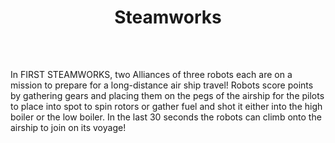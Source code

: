 ﻿---
layout: first
title: Steamworks
year: 2017
vid: https://www.youtube.com/embed/EMiNmJW7enI
img: /resources/img/swlogo.png
---

<p style="padding-top:10px">In FIRST STEAMWORKS, two Alliances of three robots each are on a mission to prepare for a long-distance air ship travel! Robots score points by gathering gears and placing them on the pegs of the airship for the pilots to place into spot to spin rotors or gather fuel and shot it either into the high boiler or the low boiler. In the last 30 seconds the robots can climb onto the airship to join on its voyage!</p>


